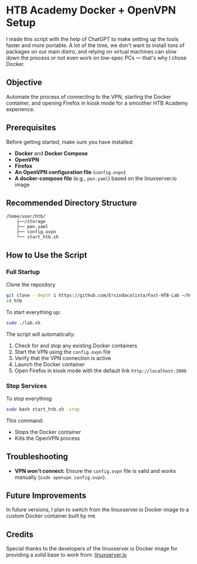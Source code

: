 # HTB Academy Docker + OpenVPN Setup

I made this script with the help of ChatGPT to make setting up the tools faster and more portable. A lot of the time, we don't want to install tons of packages on our main distro, and relying on virtual machines can slow down the process or not even work on low-spec PCs — that's why I chose Docker.

## Objective

Automate the process of connecting to the VPN, starting the Docker container, and opening Firefox in kiosk mode for a smoother HTB Academy experience.

## Prerequisites

Before getting started, make sure you have installed:

- **Docker** and **Docker Compose**
- **OpenVPN**
- **Firefox**
- **An OpenVPN configuration file** (`config.ovpn`)
- **A docker-compose file** (e.g., `pen.yaml`) based on the linuxserver.io image

## Recommended Directory Structure

```
/home/user/htb/
    ├──/storage
    ├── pen.yaml
    ├── config.ovpn
    └── start_htb.sh
```

## How to Use the Script

### Full Startup

Clone the repository

```bash 
git clone --depth 1 https://github.com/Ersindacalista/Fast-HTB-Lab ~/htb
cd htb
```

To start everything up:

```bash
sudo ./lab.sh
```

The script will automatically:

1. Check for and stop any existing Docker containers
2. Start the VPN using the `config.ovpn` file
3. Verify that the VPN connection is active
4. Launch the Docker container
5. Open Firefox in kiosk mode with the default link `http://localhost:3000`

### Stop Services

To stop everything:

```bash
sudo bash start_htb.sh -stop
```

This command:

- Stops the Docker container
- Kills the OpenVPN process

## Troubleshooting

- **VPN won’t connect:** Ensure the `config.ovpn` file is valid and works manually (`sudo openvpn config.ovpn`).

## Future Improvements

In future versions, I plan to switch from the linuxserver.io Docker image to a custom Docker container built by me.

## Credits

Special thanks to the developers of the linuxserver.io Docker image for providing a solid base to work from: [linuxserver.io](https://linuxserver.io)

